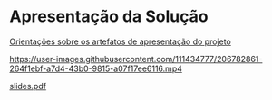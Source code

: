 # Apresentação da Solução

<a href="../docs/10-Apresentação do Projeto.md"> Orientações sobre os artefatos de apresentação do projeto</a>



https://user-images.githubusercontent.com/111434777/206782861-264f1ebf-a7d4-43b0-9815-a07f17ee6116.mp4



[slides.pdf](https://github.com/ICEI-PUC-Minas-PMV-ADS/pmv-ads-2022-2-e1-proj-web-t1-acessibilidade-na-real/files/10203009/slides.pdf)


